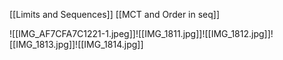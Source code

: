 [[Limits and Sequences]]
[[MCT and Order in seq]]


![[IMG_AF7CFA7C1221-1.jpeg]]![[IMG_1811.jpg]]![[IMG_1812.jpg]]![[IMG_1813.jpg]]![[IMG_1814.jpg]]